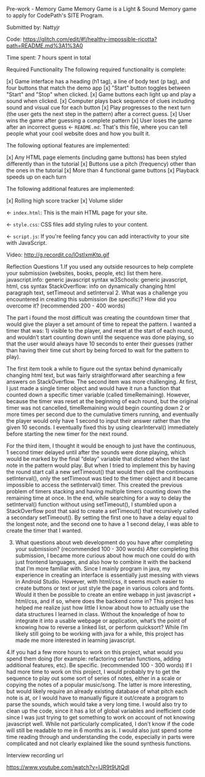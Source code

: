 Pre-work - Memory Game
Memory Game is a Light & Sound Memory game to apply for CodePath's SITE Program.

Submitted by: Nattyjr

Code: https://glitch.com/edit/#!/healthy-impossible-ricotta?path=README.md%3A1%3A0

Time spent: 7 hours spent in total


Required Functionality
The following required functionality is complete:

[x] Game interface has a heading (h1 tag), a line of body text (p tag), and four buttons that match the demo app
[x] "Start" button toggles between "Start" and "Stop" when clicked.
[x] Game buttons each light up and play a sound when clicked.
[x] Computer plays back sequence of clues including sound and visual cue for each button
[x] Play progresses to the next turn (the user gets the next step in the pattern) after a correct guess.
[x] User wins the game after guessing a complete pattern
[x] User loses the game after an incorrect guess
← `README.md`: That's this file, where you can tell people what your cool website does and how you built it.

The following optional features are implemented:

[x] Any HTML page elements (including game buttons) has been styled differently than in the tutorial
[x] Buttons use a pitch (frequency) other than the ones in the tutorial
[x] More than 4 functional game buttons
[x] Playback speeds up on each turn


The following additional features are implemented:

[x] Rolling high score tracker
[x] Volume slider






← `index.html`: This is the main HTML page for your site.

← `style.css`: CSS files add styling rules to your content.

← `script.js`: If you're feeling fancy you can add interactivity to your site with JavaScript.

Video: http://g.recordit.co/lOstIxmKtp.gif

Reflection Questions
1.If you used any outside resources to help complete your submission (websites, books, people, etc) list them here.
javascript.info: generic javascript syntax
w3Schools: generic javascript, html, css syntax
StackOverflow: info on dynamically changing html paragraph text, setTimeout and setInterval
2. What was a challenge you encountered in creating this submission (be specific)? How did you overcome it? (recommended 200 - 400 words)

The part i found the most difficult was creating the countdown timer that would give the player a set amount of time to repeat the pattern. I wanted a timer that was: 1) visible to the player, and  reset at the start of each round, and wouldn’t start counting down until the sequence was done playing, so that the user would always have 10 seconds to enter their guesses (rather than having their time cut short by being forced to wait for the pattern to play).

The first item took a while to figure out the syntax behind dynamically changing html text, but was fairly straightforward after searching a few answers on StackOverflow. The second item was more challenging. At first, I just made a single timer object and would have it run a function that counted down a specific timer variable (called timeRemaining). However, because the timer was reset at the beginning of each round, but the original timer was not cancelled, timeRemaining would begin counting down 2 or more times per second due to the cumulative timers running, and eventually the player would only have 1 second to input their answer rather than the given 10 seconds. I eventually fixed this by using clearInterval() immediately before starting the new timer for the next round.



For the third item, I thought it would be enough to just have the continuous, 1 second timer delayed until after the sounds were done playing, which would be marked by the final “delay” variable that dictated when the last note in the pattern would play. But when I tried to implement this by having the round start call a new setTimeout() that would then call the continuous setInterval(), only the setTimeout was tied to the timer object and it became impossible to access the setInterval() timer. This created the previous problem of timers stacking and having multiple timers counting down the remaining time at once. In the end, while searching for a way to delay the setInterval() function without using setTimeout(), I stumbled upon a StackOverflow post that said to create a setTimeout() that recursively called a secondary setTimeout(). By setting the first one to have a delay equal to the longest note, and the second one to have a 1 second delay, I was able to create the timer that I wanted.

3. What questions about web development do you have after completing your submission? (recommended 100 - 300 words)
After completing this submission, I became more curious about how much one could do with just frontend languages, and also how to combine it with the backend that I’m more familiar with. Since I mainly program in java, my experience in creating an interface is essentially just messing with views in Android Studio. However, with html/css, it seems much easier to create buttons or text or just style the page in various colors and fonts. Would it then be possible to create an entire webapp in just javascript + html/css, and if so, where does the backend come in? This project has helped me realize just how little I know about how to actually use the data structures I learned in class. Without the knowledge of how to integrate it into a usable webpage or application, what’s the point of knowing how to reverse a linked list, or perform quicksort? While I’m likely still going to be working with java for a while, this project has made me more interested in learning javascript.


4.If you had a few more hours to work on this project, what would you spend them doing (for example: refactoring certain functions, adding additional features, etc). Be specific. (recommended 100 - 300 words)
If I had more time to work on this project, I would probably try to get the sequence to play out some sort of series of notes, either in a scale or copying the notes of a popular music/song. The latter is more interesting, but would likely require an already existing database of what pitch each note is at, or I would have to manually figure it out/create a program to parse the sounds, which would take a very long time. I would also try to clean up the code, since it has a lot of global variables and inefficient code since I was just trying to get something to work on account of not knowing javascript well. While not particularly complicated, I don’t know if the code will still be readable to me in 6 months as is. I would also just spend some time reading through and understanding the code, especially in parts were complicated and not clearly explained like the sound synthesis functions.

Interview recording url

https://www.youtube.com/watch?v=IJR9t9UtQdI

